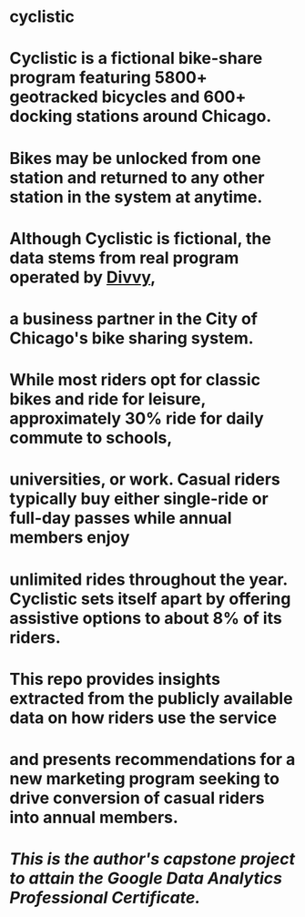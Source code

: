 # cyclistic

# **Cyclistic** is a fictional bike-share program featuring 5800+ geotracked bicycles and 600+ docking stations around Chicago. 
# Bikes may be unlocked from one station and returned to any other station in the system at anytime. 
# Although Cyclistic is fictional, the data stems from real program operated by [Divvy](https://ride.divvybikes.com/), 
# a business partner in the City of Chicago's bike sharing system.

# While most riders opt for classic bikes and ride for leisure, approximately 30% ride for daily commute to schools, 
# universities, or work. Casual riders typically buy either single-ride or full-day passes while annual members enjoy 
# unlimited rides throughout the year. Cyclistic sets itself apart by offering assistive options to about 8% of its riders.

# This repo provides insights extracted from the publicly available data on how riders use the service
# and presents recommendations for a new marketing program seeking to drive conversion of casual riders into annual members.

# *This is the author's capstone project to attain the Google Data Analytics Professional Certificate.*

